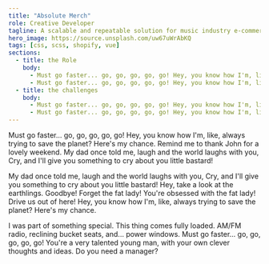 ```yaml
---
title: "Absolute Merch"
role: Creative Developer
tagline: A scalable and repeatable solution for music industry e-commerce.
hero_image: https://source.unsplash.com/uw67uWrAbKQ
tags: [css, scss, shopify, vue]
sections:
  - title: the Role
    body:
      - Must go faster... go, go, go, go, go! Hey, you know how I'm, like, always trying to save the planet? Here's my chance. Remind me to thank John for a lovely weekend. My dad once told me, laugh and the world laughs with you, Cry, and I'll give you something to cry about you little bastard!
      - Must go faster... go, go, go, go, go! Hey, you know how I'm, like, always trying to save the planet? Here's my chance. Remind me to thank John for a lovely weekend. My dad once told me, laugh and the world laughs with you, Cry, and I'll give you something to cry about you little bastard!
  - title: the challenges
    body:
      - Must go faster... go, go, go, go, go! Hey, you know how I'm, like, always trying to save the planet? Here's my chance. Remind me to thank John for a lovely weekend. My dad once told me, laugh and the world laughs with you, Cry, and I'll give you something to cry about you little bastard!
      - Must go faster... go, go, go, go, go! Hey, you know how I'm, like, always trying to save the planet? Here's my chance. Remind me to thank John for a lovely weekend. My dad once told me, laugh and the world laughs with you, Cry, and I'll give you something to cry about you little bastard!
---
```


Must go faster... go, go, go, go, go! Hey, you know how I'm, like, always trying to save the planet? Here's my chance. Remind me to thank John for a lovely weekend. My dad once told me, laugh and the world laughs with you, Cry, and I'll give you something to cry about you little bastard!

My dad once told me, laugh and the world laughs with you, Cry, and I'll give you something to cry about you little bastard! Hey, take a look at the earthlings. Goodbye! Forget the fat lady! You're obsessed with the fat lady! Drive us out of here! Hey, you know how I'm, like, always trying to save the planet? Here's my chance.

I was part of something special. This thing comes fully loaded. AM/FM radio, reclining bucket seats, and... power windows. Must go faster... go, go, go, go, go! You're a very talented young man, with your own clever thoughts and ideas. Do you need a manager?
